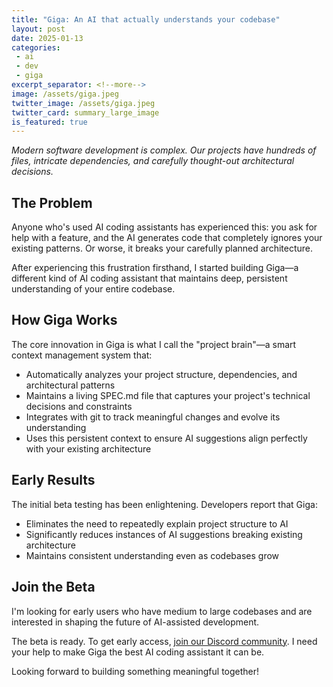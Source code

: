 ```yaml
---
title: "Giga: An AI that actually understands your codebase"
layout: post
date: 2025-01-13
categories:
 - ai
 - dev
 - giga
excerpt_separator: <!--more-->
image: /assets/giga.jpeg
twitter_image: /assets/giga.jpeg
twitter_card: summary_large_image
is_featured: true
---
```


*Modern software development is complex. Our projects have hundreds of files, intricate dependencies, and carefully thought-out architectural decisions.*

<!--more-->

## The Problem

Anyone who's used AI coding assistants has experienced this: you ask for help with a feature, and the AI generates code that completely ignores your existing patterns. Or worse, it breaks your carefully planned architecture.

After experiencing this frustration firsthand, I started building Giga&mdash;a different kind of AI coding assistant that maintains deep, persistent understanding of your entire codebase.

## How Giga Works
The core innovation in Giga is what I call the "project brain"&mdash;a smart context management system that:

* Automatically analyzes your project structure, dependencies, and architectural patterns
* Maintains a living SPEC.md file that captures your project's technical decisions and constraints
* Integrates with git to track meaningful changes and evolve its understanding
* Uses this persistent context to ensure AI suggestions align perfectly with your existing architecture

## Early Results
The initial beta testing has been enlightening. Developers report that Giga:

* Eliminates the need to repeatedly explain project structure to AI
* Significantly reduces instances of AI suggestions breaking existing architecture
* Maintains consistent understanding even as codebases grow

## Join the Beta
I'm looking for early users who have medium to large codebases and are interested in shaping the future of AI-assisted development.

The beta is ready. To get early access, [join our Discord community](https://discord.gg/KY7dVeFKRR). I need your help to make Giga the best AI coding assistant it can be.

Looking forward to building something meaningful together!